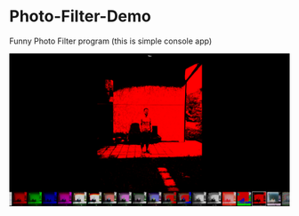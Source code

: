 # Photo-Filter-Demo

Funny Photo Filter program 
(this is simple console app)

![Image description](https://github.com/aleksadjdj/Photo-Filter-Demo/blob/master/prw.png)
